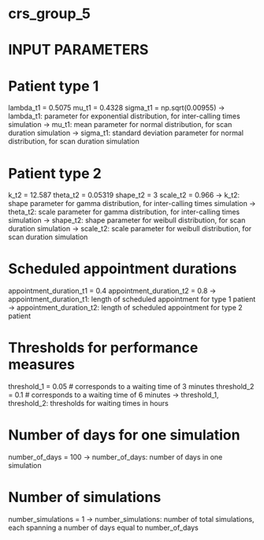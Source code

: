 # crs_group_5
# INPUT PARAMETERS

# Patient type 1
lambda_t1 = 0.5075
mu_t1 = 0.4328
sigma_t1 = np.sqrt(0.00955)
-> lambda_t1: parameter for exponential distribution, for inter-calling times simulation
-> mu_t1: mean parameter for normal distribution, for scan duration simulation
-> sigma_t1: standard deviation parameter for normal distribution, for scan duration simulation

# Patient type 2
k_t2 = 12.587
theta_t2 = 0.05319
shape_t2 = 3
scale_t2 = 0.966
-> k_t2: shape parameter for gamma distribution, for inter-calling times simulation
-> theta_t2: scale parameter for gamma distribution, for inter-calling times simulation
-> shape_t2: shape parameter for weibull distribution, for scan duration simulation
-> scale_t2: scale parameter for weibull distribution, for scan duration simulation

# Scheduled appointment durations
appointment_duration_t1 = 0.4
appointment_duration_t2 = 0.8
-> appointment_duration_t1: length of scheduled appointment for type 1 patient
-> appointment_duration_t2: length of scheduled appointment for type 2 patient

# Thresholds for performance measures 
threshold_1 = 0.05  # corresponds to a waiting time of 3 minutes
threshold_2 = 0.1   # corresponds to a waiting time of 6 minutes
-> threshold_1, threshold_2: thresholds for waiting times in hours

# Number of days for one simulation
number_of_days = 100
-> number_of_days: number of days in one simulation

# Number of simulations
number_simulations = 1
-> number_simulations: number of total simulations, each spanning a number of days equal to number_of_days

